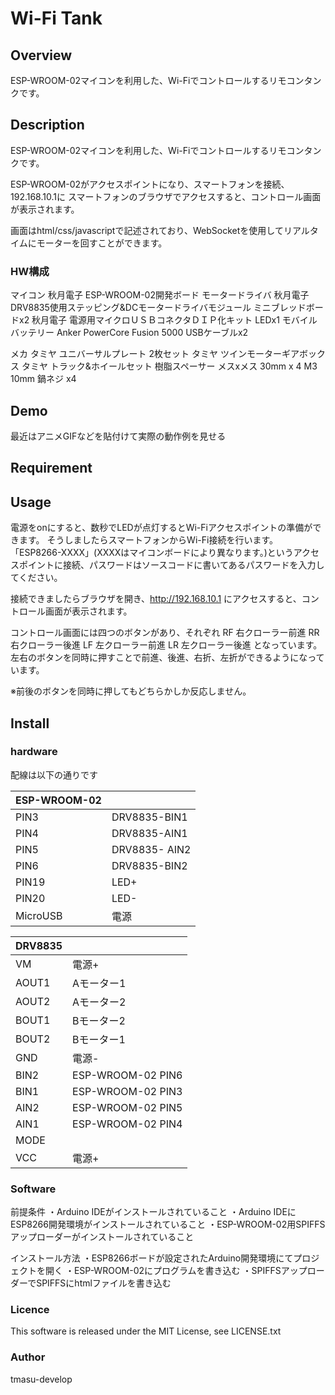 # Wi-Fi Tank

## Overview
ESP-WROOM-02マイコンを利用した、Wi-Fiでコントロールするリモコンタンクです。

## Description
ESP-WROOM-02マイコンを利用した、Wi-Fiでコントロールするリモコンタンクです。 

ESP-WROOM-02がアクセスポイントになり、スマートフォンを接続、192.168.10.1に
スマートフォンのブラウザでアクセスすると、コントロール画面が表示されます。

画面はhtml/css/javascriptで記述されており、WebSocketを使用してリアルタイムにモーターを回すことができます。

### HW構成
マイコン 秋月電子 ESP-WROOM-02開発ボード
モータードライバ 秋月電子 DRV8835使用ステッピング&DCモータードライバモジュール
ミニブレッドボードx2
秋月電子 電源用マイクロＵＳＢコネクタＤＩＰ化キット
LEDx1
モバイルバッテリー Anker  PowerCore Fusion 5000
USBケーブルx2

メカ
タミヤ ユニバーサルプレート 2枚セット
タミヤ ツインモーターギアボックス
タミヤ トラック&ホイールセット
樹脂スペーサー メスxメス 30mm x 4
M3 10mm 鍋ネジ x4 



## Demo
最近はアニメGIFなどを貼付けて実際の動作例を見せる

## Requirement


## Usage
電源をonにすると、数秒でLEDが点灯するとWi-Fiアクセスポイントの準備ができます。
そうしましたらスマートフォンからWi-Fi接続を行います。
「ESP8266-XXXX」(XXXXはマイコンボードにより異なります。)というアクセスポイントに接続、パスワードはソースコードに書いてあるパスワードを入力してください。

接続できましたらブラウザを開き、<http://192.168.10.1> にアクセスすると、コントロール画面が表示されます。

コントロール画面には四つのボタンがあり、それぞれ
RF 右クローラー前進
RR 右クローラー後進
LF 左クローラー前進
LR 左クローラー後進
となっています。
左右のボタンを同時に押すことで前進、後進、右折、左折ができるようになっています。

※前後のボタンを同時に押してもどちらかしか反応しません。


## Install
### hardware
配線は以下の通りです

|ESP-WROOM-02||
|:--|:--|
|PIN3|DRV8835-BIN1|
|PIN4|DRV8835-AIN1|
|PIN5|DRV8835- AIN2|
|PIN6|DRV8835-BIN2|
|PIN19|LED+|
|PIN20|LED-|
|MicroUSB|電源|

|DRV8835||
|:--|:--|
|VM|電源+|
|AOUT1|Aモーター1|
|AOUT2|Aモーター2|
|BOUT1|Bモーター2|
|BOUT2|Bモーター1|
|GND|電源-|
|BIN2|ESP-WROOM-02 PIN6|
|BIN1|ESP-WROOM-02 PIN3|
|AIN2|ESP-WROOM-02 PIN5|
|AIN1|ESP-WROOM-02 PIN4|
|MODE||
|VCC|電源+|

### Software
前提条件
・Arduino IDEがインストールされていること
・Arduino IDEにESP8266開発環境がインストールされていること
・ESP-WROOM-02用SPIFFSアップローダーがインストールされていること

インストール方法
・ESP8266ボードが設定されたArduino開発環境にてプロジェクトを開く
・ESP-WROOM-02にプログラムを書き込む
・SPIFFSアップローダーでSPIFFSにhtmlファイルを書き込む


### Licence
This software is released under the MIT License, see LICENSE.txt

### Author
tmasu-develop
